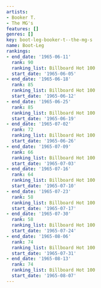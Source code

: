 ```yaml
---
artists:
- Booker T.
- The MG's
features: []
genres: []
key: boot-leg-booker-t--the-mg-s
name: Boot-Leg
rankings:
- end_date: '1965-06-11'
  rank: 90
  ranking_list: Billboard Hot 100
  start_date: '1965-06-05'
- end_date: '1965-06-18'
  rank: 85
  ranking_list: Billboard Hot 100
  start_date: '1965-06-12'
- end_date: '1965-06-25'
  rank: 85
  ranking_list: Billboard Hot 100
  start_date: '1965-06-19'
- end_date: '1965-07-02'
  rank: 72
  ranking_list: Billboard Hot 100
  start_date: '1965-06-26'
- end_date: '1965-07-09'
  rank: 66
  ranking_list: Billboard Hot 100
  start_date: '1965-07-03'
- end_date: '1965-07-16'
  rank: 64
  ranking_list: Billboard Hot 100
  start_date: '1965-07-10'
- end_date: '1965-07-23'
  rank: 58
  ranking_list: Billboard Hot 100
  start_date: '1965-07-17'
- end_date: '1965-07-30'
  rank: 58
  ranking_list: Billboard Hot 100
  start_date: '1965-07-24'
- end_date: '1965-08-06'
  rank: 74
  ranking_list: Billboard Hot 100
  start_date: '1965-07-31'
- end_date: '1965-08-13'
  rank: 74
  ranking_list: Billboard Hot 100
  start_date: '1965-08-07'
---
```



